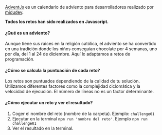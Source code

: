 [AdventJs](https://adventjs.dev/) es un calendario de adviento para desarrolladores realizado por [midudev](https://github.com/midudev).

**Todos los retos han sido realizados en Javascript.**

#### ¿Qué es un adviento?

Aunque tiene sus raices en la religión católica, el adviento se ha convertido en una tradición donde los niños conseguían chocolate por 4 semanas, uno por día, del 1 al 24 de diciembre. Aquí lo adaptamos a retos de programación.

#### ¿Cómo se calcula la puntuación de cada reto?

Los retos son puntuados dependiendo de la calidad de tu solución. Utilizamos diferentes factores como la complejidad ciclomática y la velocidad de ejecución. El número de líneas no es un factor determinante.

#### ¿Cómo ejecutar un reto y ver el resultado?

1. Coger el nombre del reto (nombre de la carpeta). Ejemplo: `challenge01`
2. Ejecutar en la terminal `npm run 'nombre del reto'`. Ejemplo `npm run challenge01`
3. Ver el resultado en la terminal.
